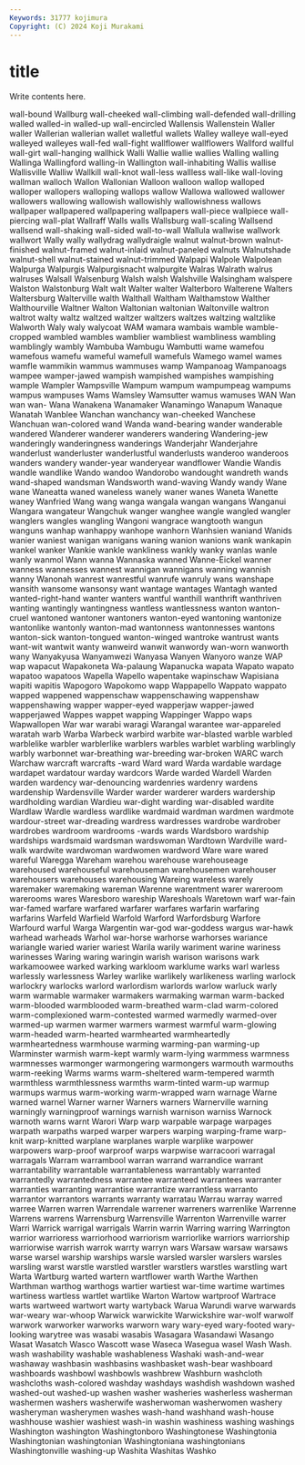 ```yaml
---
Keywords: 31777 kojimura
Copyright: (C) 2024 Koji Murakami
---
```


# title

Write contents here.



 wall-bound Wallburg wall-cheeked wall-climbing wall-defended wall-drilling walled
walled-in walled-up wall-encircled Wallensis Wallenstein Waller waller Wallerian wallerian wallet
walletful wallets Walley walleye wall-eyed walleyed walleyes wall-fed wall-fight wallflower
wallflowers Wallford wallful wall-girt wall-hanging wallhick Walli Wallie wallie wallies
Walling walling Wallinga Wallingford walling-in Wallington wall-inhabiting Wallis wallise Wallisville
Walliw Wallkill wall-knot wall-less wallless wall-like wall-loving wallman walloch Wallon
Wallonian Walloon walloon wallop walloped walloper wallopers walloping wallops wallow
Wallowa wallowed wallower wallowers wallowing wallowish wallowishly wallowishness wallows wallpaper
wallpapered wallpapering wallpapers wall-piece wallpiece wall-piercing wall-plat Wallraff Walls walls
Wallsburg wall-scaling Wallsend wallsend wall-shaking wall-sided wall-to-wall Wallula wallwise wallwork
wallwort Wally wally wallydrag wallydraigle walnut walnut-brown walnut-finished walnut-framed walnut-inlaid
walnut-paneled walnuts Walnutshade walnut-shell walnut-stained walnut-trimmed Walpapi Walpole Walpolean Walpurga
Walpurgis Walpurgisnacht walpurgite Walras Walrath walrus walruses Walsall Walsenburg Walsh
walsh Walshville Walsingham walspere Walston Walstonburg Walt walt Walter walter
Walterboro Walterene Walters Waltersburg Walterville walth Walthall Waltham Walthamstow Walther
Walthourville Waltner Walton Waltonian waltonian Waltonville waltron waltrot walty waltz
waltzed waltzer waltzers waltzes waltzing waltzlike Walworth Waly waly walycoat
WAM wamara wambais wamble wamble-cropped wambled wambles wamblier wambliest wambliness
wambling wamblingly wambly Wambuba Wambugu Wambutti wame wamefou wamefous wamefu
wameful wamefull wamefuls Wamego wamel wames wamfle wammikin wammus wammuses
wamp Wampanoag Wampanoags wampee wamper-jawed wampish wampished wampishes wampishing wample
Wampler Wampsville Wampum wampum wampumpeag wampums wampus wampuses Wams Wamsley
Wamsutter wamus wamuses WAN Wan wan wan- Wana Wanakena Wanamaker
Wanamingo Wanapum Wanaque Wanatah Wanblee Wanchan wanchancy wan-cheeked Wanchese Wanchuan
wan-colored wand Wanda wand-bearing wander wanderable wandered Wanderer wanderer wanderers
wandering Wandering-jew wanderingly wanderingness wanderings Wanderjahr Wanderjahre wanderlust wanderluster wanderlustful
wanderlusts wanderoo wanderoos wanders wandery wander-year wanderyear wandflower Wandie Wandis
wandle wandlike Wando wandoo Wandorobo wandought wandreth wands wand-shaped wandsman
Wandsworth wand-waving Wandy wandy Wane wane Waneatta waned waneless wanely
waner wanes Waneta Wanette waney Wanfried Wang wang wanga wangala
wangan wangans Wanganui Wangara wangateur Wangchuk wanger wanghee wangle wangled
wangler wanglers wangles wangling Wangoni wangrace wangtooth wangun wanguns wanhap
wanhappy wanhope wanhorn Wanhsien waniand Wanids wanier waniest wanigan wanigans
waning wanion wanions wank wankapin wankel wanker Wankie wankle wankliness
wankly wanky wanlas wanle wanly wanmol Wann wanna Wannaska wanned
Wanne-Eickel wanner wanness wannesses wannest wannigan wannigans wanning wannish wanny
Wanonah wanrest wanrestful wanrufe wanruly wans wanshape wansith wansome wansonsy
want wantage wantages Wantagh wanted wanted-right-hand wanter wanters wantful wanthill
wanthrift wanthriven wanting wantingly wantingness wantless wantlessness wanton wanton-cruel wantoned
wantoner wantoners wanton-eyed wantoning wantonize wantonlike wantonly wanton-mad wantonness wantonnesses
wantons wanton-sick wanton-tongued wanton-winged wantroke wantrust wants want-wit wantwit wanty
wanweird wanwit wanwordy wan-worn wanworth wany Wanyakyusa Wanyamwezi Wanyasa Wanyen
Wanyoro wanze WAP wap wapacut Wapakoneta Wa-palaung Wapanucka wapata Wapato
wapato wapatoo wapatoos Wapella Wapello wapentake wapinschaw Wapisiana wapiti wapitis
Wapogoro Wapokomo wapp Wappapello Wappato wappato wapped wappened wappenschaw wappenschawing
wappenshaw wappenshawing wapper wapper-eyed wapperjaw wapper-jawed wapperjawed Wappes wappet wapping
Wappinger Wappo waps Wapwallopen War war warabi waragi Warangal warantee
war-appareled waratah warb Warba Warbeck warbird warbite war-blasted warble warbled
warblelike warbler warblerlike warblers warbles warblet warbling warblingly warbly warbonnet
war-breathing war-breeding war-broken WARC warch Warchaw warcraft warcrafts -ward Ward
ward Warda wardable wardage wardapet wardatour warday wardcors Warde warded
Wardell Warden warden wardency war-denouncing wardenries wardenry wardens wardenship Wardensville
Warder warder warderer warders wardership wardholding wardian Wardieu war-dight warding
war-disabled wardite Wardlaw Wardle wardless wardlike wardmaid wardman wardmen wardmote
wardour-street war-dreading wardress wardresses wardrobe wardrober wardrobes wardroom wardrooms -wards
wards Wardsboro wardship wardships wardsmaid wardsman wardswoman Wardtown Wardville ward-walk
wardwite wardwoman wardwomen wardword Ware ware wared wareful Waregga Wareham
warehou warehouse warehouseage warehoused warehouseful warehouseman warehousemen warehouser warehousers warehouses
warehousing Wareing wareless warely waremaker waremaking wareman Warenne warentment warer
wareroom warerooms wares Waresboro wareship Wareshoals Waretown warf war-fain war-famed
warfare warfared warfarer warfares warfarin warfaring warfarins Warfeld Warfield Warfold
Warford Warfordsburg Warfore Warfourd warful Warga Wargentin war-god war-goddess wargus
war-hawk warhead warheads Warhol war-horse warhorse warhorses wariance wariangle waried
warier wariest Warila warily wariment warine wariness warinesses Waring waring
waringin warish warison warisons wark warkamoowee warked warking warkloom warklume
warks warl warless warlessly warlessness Warley warlike warlikely warlikeness warling
warlock warlockry warlocks warlord warlordism warlords warlow warluck warly warm
warmable warmaker warmakers warmaking warman warm-backed warm-blooded warmblooded warm-breathed warm-clad
warm-colored warm-complexioned warm-contested warmed warmedly warmed-over warmed-up warmen warmer warmers
warmest warmful warm-glowing warm-headed warm-hearted warmhearted warmheartedly warmheartedness warmhouse warming
warming-pan warming-up Warminster warmish warm-kept warmly warm-lying warmmess warmness warmnesses
warmonger warmongering warmongers warmouth warmouths warm-reeking Warms warms warm-sheltered warm-tempered
warmth warmthless warmthlessness warmths warm-tinted warm-up warmup warmups warmus warm-working
warm-wrapped warn warnage Warne warned warnel Warner warner Warners warners
Warnerville warning warningly warningproof warnings warnish warnison warniss Warnock warnoth
warns warnt Warori Warp warp warpable warpage warpages warpath warpaths
warped warper warpers warping warping-frame warp-knit warp-knitted warplane warplanes warple
warplike warpower warpowers warp-proof warproof warps warpwise warracoori warragal warragals
Warram warrambool warran warrand warrandice warrant warrantability warrantable warrantableness warrantably
warranted warrantedly warrantedness warrantee warranteed warrantees warranter warranties warranting warrantise
warrantize warrantless warranto warrantor warrantors warrants warranty warratau Warrau warray
warred warree Warren warren Warrendale warrener warreners warrenlike Warrenne Warrens
warrens Warrensburg Warrensville Warrenton Warrenville warrer Warri Warrick warrigal warrigals
Warrin warrin Warring warring Warrington warrior warrioress warriorhood warriorism warriorlike
warriors warriorship warriorwise warrish warrok warrty warryn wars Warsaw warsaw
warsaws warse warsel warship warships warsle warsled warsler warslers warsles
warsling warst warstle warstled warstler warstlers warstles warstling wart Warta
Wartburg warted wartern wartflower warth Warthe Warthen Warthman warthog warthogs
wartier wartiest war-time wartime wartimes wartiness wartless wartlet wartlike Warton
Wartow wartproof Wartrace warts wartweed wartwort warty wartyback Warua Warundi
warve warwards war-weary war-whoop Warwick warwickite Warwickshire war-wolf warwolf warwork
warworker warworks warworn wary wary-eyed wary-footed wary-looking warytree was wasabi
wasabis Wasagara Wasandawi Wasango Wasat Wasatch Wasco Wascott wase Waseca
Wasegua wasel Wash Wash. wash washability washable washableness Washaki wash-and-wear
washaway washbasin washbasins washbasket wash-bear washboard washboards washbowl washbowls washbrew
Washburn washcloth washcloths wash-colored washday washdays washdish washdown washed washed-out
washed-up washen washer washeries washerless washerman washermen washers washerwife washerwoman
washerwomen washery washeryman washerymen washes wash-hand washhand wash-house washhouse washier
washiest wash-in washin washiness washing washings Washington washington Washingtonboro Washingtonese
Washingtonia Washingtonian washingtonian Washingtoniana washingtonians Washingtonville washing-up Washita Washitas Washko
